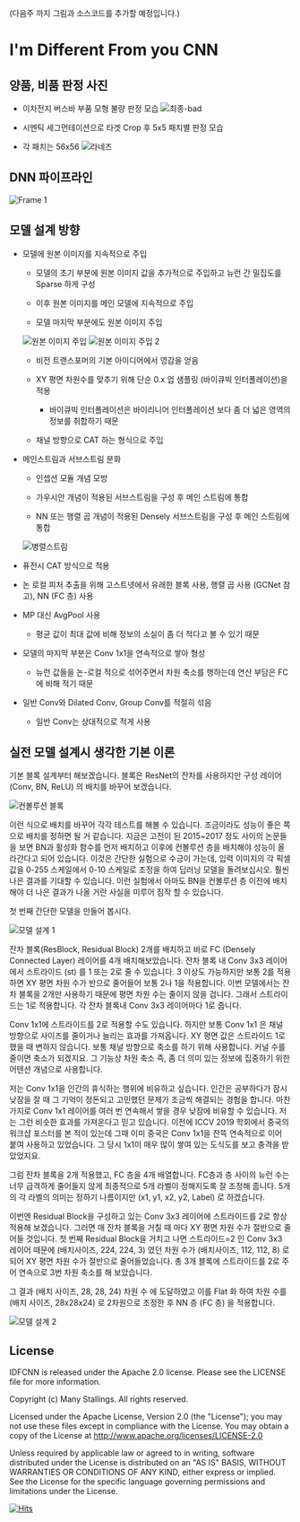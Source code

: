 (다음주 까지 그림과 소스코드를 추가할 예정입니다.)

# I'm Different From you CNN 

## 양품, 비품 판정 사진

- 이차전지 버스바 부품 모형 불량 판정 모습
![최종-bad](https://user-images.githubusercontent.com/32004044/170803342-fb49e4b5-73ab-411a-934b-e8f1203585bf.png)

- 시멘틱 세그먼테이션으로 타겟 Crop 후 5x5 패치별 판정 모습
- 각 패치는 56x56
![라네즈](https://user-images.githubusercontent.com/32004044/170803493-060366f2-7193-428d-b08b-85c2b46a2ffa.png)


## DNN 파이프라인

![Frame 1](https://user-images.githubusercontent.com/32004044/170803562-7fc4b895-c7eb-430c-bb6c-df5b876d3cff.png)

## 모델 설계 방향

- 모델에 원본 이미지를 지속적으로 주입

  - 모델의 초기 부분에 원본 이미지 값을 추가적으로 주입하고 뉴런 간 밀집도를 Sparse 하게 구성

  - 이후 원본 이미지를 메인 모델에 지속적으로 주입
  
  - 모델 마지막 부분에도 원본 이미지 주입

  ![원본 이미지 주입](https://user-images.githubusercontent.com/32004044/170392801-e54c71a8-4750-4d17-985e-58c5970fc755.jpg)
  ![원본 이미지 주입 2](https://user-images.githubusercontent.com/32004044/170392795-76002a87-6d6b-4c8f-98ce-901912fff8ff.jpg)

  - 비전 트랜스포머의 기본 아이디어에서 영감을 얻음
  
  - XY 평면 차원수를 맞추기 위해 단순 0.x 업 샘플링 (바이큐빅 인터폴레이션)을 적용
  
    - 바이큐빅 인터폴레이션은 바이리니어 인터폴레이션 보다 좀 더 넓은 영역의 정보를 취합하기 때문
  
  - 채널 방향으로 CAT 하는 형식으로 주입
  
- 메인스트림과 서브스트림 분화
  
  - 인셉션 모듈 개념 모방
  
  - 가우시안 개념이 적용된 서브스트림을 구성 후 메인 스트림에 통합
  
  - NN 또는 행렬 곱 개념이 적용된 Densely 서브스트림을 구성 후 메인 스트림에 통합
  
  ![병렬스트림](https://user-images.githubusercontent.com/32004044/170392920-e9897a89-e6ae-43ea-a985-8217e7c08d84.jpg)

- 퓨전시 CAT 방식으로 적용

- 논 로컬 피처 추출을 위해 고스트넷에서 유래한 블록 사용, 행렬 곱 사용 (GCNet 참고), NN (FC 층) 사용

- MP 대신 AvgPool 사용
  
  - 평균 값이 최대 값에 비해 정보의 소실이 좀 더 적다고 볼 수 있기 때문

- 모델의 마지막 부분은 Conv 1x1을 연속적으로 쌓아 형성
  
  - 뉴런 값들을 논-로컬 적으로 섞어주면서 차원 축소를 행하는데 연산 부담은 FC에 비해 적기 때문

- 일반 Conv와 Dilated Conv, Group Conv를 적절히 섞음
  
  - 일반 Conv는 상대적으로 적게 사용

## 실전 모델 설계시 생각한 기본 이론

기본 블록 설계부터 해보겠습니다. 블록은 ResNet의 잔차를 사용하지만 구성 레이어 (Conv, BN, ReLU) 의 배치를 바꾸어 보겠습니다.

![컨볼루션 블록](https://user-images.githubusercontent.com/32004044/170392397-30e7e14b-b5cc-4485-a12c-13ec1c107fbe.jpg)

이런 식으로 배치를 바꾸어 각각 테스트를 해볼 수 있습니다. 조금이라도 성능이 좋은 쪽으로 배치를 정하면 될 거 같습니다. 지금은 고전이 된 2015~2017 정도 사이의 논문들을 보면 BN과 활성화 함수를 먼저 배치하고 이후에 컨볼루션 층을 배치해야 성능이 올라간다고 되어 있습니다. 이것은 간단한 실험으로 수긍이 가는데, 입력 이미지의 각 픽셀 값을 0-255 스케일에서 0-10 스케일로 조정을 하여 딥러닝 모델을 돌려보십시오. 훨씬 나은 결과를 기대할 수 있습니다. 이런 실험에서 아마도 BN을 컨볼루션 층 이전에 배치해야 더 나은 결과가 나올 거란 사실을 미루어 짐작 할 수 있습니다.

첫 번째 간단한 모델을 만들어 봅시다.

![모델 설계 1](https://user-images.githubusercontent.com/32004044/170392415-82a1c765-6366-48fc-848d-42e8d48a657c.jpg)

잔차 블록(ResBlock, Residual Block) 2개를 배치하고 바로 FC (Densely Connected Layer) 레이어를 4개 배치해보았습니다. 잔차 블록 내 Conv 3x3 레이어에서 스트라이드 (st) 를 1 또는 2로 줄 수 있습니다. 3 이상도 가능하지만 보통 2를 적용하면 XY 평면 차원 수가 반으로 줄어들어 보통 2나 1을 적용합니다. 이번 모델에서는 잔차 블록을 2개만 사용하기 때문에 평면 차원 수는 줄이지 않을 겁니다. 그래서 스트라이드는 1로 적용합니다. 각 잔차 블록내 Conv 3x3 레이어마다 1로 줍니다. 

Conv 1x1에 스트라이드를 2로 적용할 수도 있습니다. 하지만 보통 Conv 1x1 은 채널 방향으로 사이즈를 줄이거나 늘리는 효과를 가져옵니다. XY 평면 값은 스트라이드 1로 했을 때 변하지 않습니다. 보통 채널 방향으로 축소를 하기 위해 사용합니다. 커널 수를 줄이면 축소가 되겠지요. 그 기능상 차원 축소 즉, 좀 더 의미 있는 정보에 집중하기 위한 어텐션 개념으로 사용합니다. 

저는 Conv 1x1을 인간의 휴식하는 행위에 비유하고 싶습니다. 인간은 공부하다가 잠시 낮잠을 잘 때 그 기억이 정돈되고 고민했던 문제가 조금씩 해결되는 경험을 합니다. 마찬가지로 Conv 1x1 레이어를 여러 번 연속해서 쌓을 경우 낮잠에 비유할 수 있습니다. 저는 그런 비슷한 효과를 가져온다고 믿고 있습니다. 이전에 ICCV 2019 학회에서 중국의 워크샵 포스터를 본 적이 있는데 그때 이미 중국은 Conv 1x1을 잔뜩 연속적으로 이어 붙여 사용하고 있었습니다. 그 당시 1x1이 매우 많이 쌓여 있는 도식도를 보고 충격을 받았었지요.

그럼 잔차 블록을 2개 적용했고, FC 층을 4개 배열합니다. FC층과 층 사이의 뉴런 수는 너무 급격하게 줄어들지 않게 최종적으로 5개 라벨이 정해지도록 잘 조정해 줍니다. 5개의 각 라벨의 의미는 정하기 나름이지만 (x1, y1, x2, y2, Label) 로 하겠습니다.


이번엔 Residual Block을 구성하고 있는 Conv 3x3 레이어에 스트라이드를 2로 항상 적용해 보겠습니다. 그러면 매 잔차 블록을 거칠 때 마다 XY 평면 차원 수가 절반으로 줄어들 것입니다. 첫 번째 Residual Block을 거치고 나면 스트라이드=2 인 Conv 3x3 레이어 때문에 (배치사이즈, 224, 224, 3) 였던 차원 수가 (배치사이즈, 112, 112, 8) 로 되어 XY 평면 차원 수가 절반으로 줄어들었습니다. 총 3개 블록에 스트라이드를 2로 주어 연속으로 3번 차원 축소를 해 보았습니다.

그 결과 (배치 사이즈, 28, 28, 24) 차원 수
에 도달하였고 이를 Flat 화 하여 차원 수를 (배치 사이즈, 28x28x24) 로 2차원으로 조정한 후 NN 층 (FC 층) 을 적용합니다.

![모델 설계 2](https://user-images.githubusercontent.com/32004044/170392428-fccc6482-042e-4866-ba66-57bcf043d6c9.jpg)

## License
IDFCNN is released under the Apache 2.0 license. Please see the LICENSE file for more information.

Copyright (c) Many Stallings. All rights reserved.

Licensed under the Apache License, Version 2.0 (the "License"); you may not use these files except in compliance with the License. You may obtain a copy of the License at http://www.apache.org/licenses/LICENSE-2.0

Unless required by applicable law or agreed to in writing, software distributed under the License is distributed on an "AS IS" BASIS, WITHOUT WARRANTIES OR CONDITIONS OF ANY KIND, either express or implied. See the License for the specific language governing permissions and limitations under the License.

[![Hits](https://hits.seeyoufarm.com/api/count/incr/badge.svg?url=https%3A%2F%2Fgithub.com%2Fmaketext%2FIDFCNN&count_bg=%233D76C8&title_bg=%23000000&icon=&icon_color=%23000000&title=hits&edge_flat=false)](https://hits.seeyoufarm.com)

